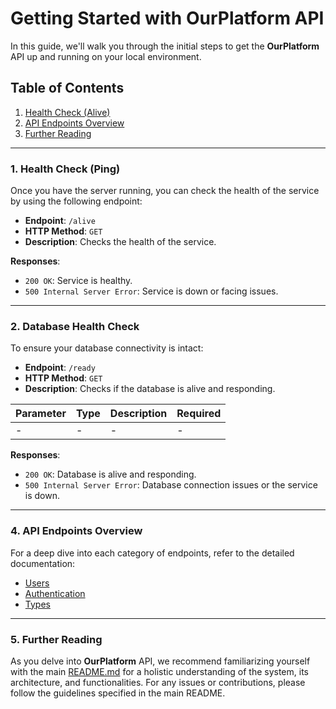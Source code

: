 # Getting Started with OurPlatform API

In this guide, we'll walk you through the initial steps to get the **OurPlatform** API up and running on your local
environment.

## Table of Contents

1. [Health Check (Alive)](#health-check-alive)
2. [API Endpoints Overview](#api-endpoints-overview)
3. [Further Reading](#further-reading)

---

### <a name="health-check-ping"></a>**1. Health Check (Ping)**

Once you have the server running, you can check the health of the service by using the following endpoint:

- **Endpoint**: `/alive`
- **HTTP Method**: `GET`
- **Description**: Checks the health of the service.

**Responses**:

- `200 OK`: Service is healthy.
- `500 Internal Server Error`: Service is down or facing issues.

---

### <a name="database-health-check"></a>**2. Database Health Check**

To ensure your database connectivity is intact:

- **Endpoint**: `/ready`
- **HTTP Method**: `GET`
- **Description**: Checks if the database is alive and responding.

| Parameter | Type | Description | Required |
|-----------|------|-------------|----------|
| -         | -    | -           | -        |

**Responses**:

- `200 OK`: Database is alive and responding.
- `500 Internal Server Error`: Database connection issues or the service is down.
---

### <a name="api-endpoints-overview"></a>**4. API Endpoints Overview**

For a deep dive into each category of endpoints, refer to the detailed documentation:

- [Users](./users.md)
- [Authentication](./auth.md)
- [Types](./types.md)

---

### <a name="further-reading"></a>**5. Further Reading**

As you delve into **OurPlatform** API, we recommend familiarizing yourself with the main [README.md](../README.md) for a
holistic understanding of the system, its architecture, and functionalities. For any issues or contributions, please
follow the guidelines specified in the main README.


